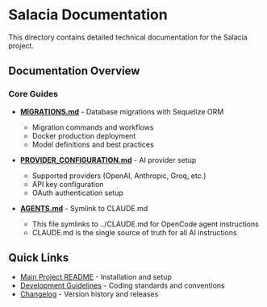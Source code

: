 # Salacia Documentation

This directory contains detailed technical documentation for the Salacia project.

## Documentation Overview

### Core Guides

- **[MIGRATIONS.md](./MIGRATIONS.md)** - Database migrations with Sequelize ORM
  - Migration commands and workflows
  - Docker production deployment
  - Model definitions and best practices

- **[PROVIDER_CONFIGURATION.md](./PROVIDER_CONFIGURATION.md)** - AI provider setup
  - Supported providers (OpenAI, Anthropic, Groq, etc.)
  - API key configuration
  - OAuth authentication setup

- **[AGENTS.md](./AGENTS.md)** - Symlink to CLAUDE.md
  - This file symlinks to ../CLAUDE.md for OpenCode agent instructions
  - CLAUDE.md is the single source of truth for all AI instructions

## Quick Links

- [Main Project README](../README.md) - Installation and setup
- [Development Guidelines](../CLAUDE.md) - Coding standards and conventions
- [Changelog](../CHANGELOG.md) - Version history and releases
